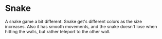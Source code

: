 # Snake
A snake game a bit different. Snake get's different colors as the size increases. Also it has smooth movements, and the snake doesn't lose when hitting the walls, but rather teleport to the other wall.
